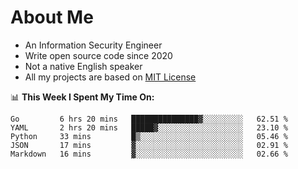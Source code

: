 # About Me

- An Information Security Engineer
- Write open source code since 2020
- Not a native English speaker
- All my projects are based on [MIT License](https://opensource.org/licenses/MIT)

📊 **This Week I Spent My Time On:**
<!--START_SECTION:waka-->
```text
Go         6 hrs 20 mins   ███████████████▓░░░░░░░░░   62.51 % 
YAML       2 hrs 20 mins   █████▓░░░░░░░░░░░░░░░░░░░   23.10 % 
Python     33 mins         █▒░░░░░░░░░░░░░░░░░░░░░░░   05.46 % 
JSON       17 mins         ▓░░░░░░░░░░░░░░░░░░░░░░░░   02.91 % 
Markdown   16 mins         ▓░░░░░░░░░░░░░░░░░░░░░░░░   02.66 % 
```
<!--END_SECTION:waka-->

